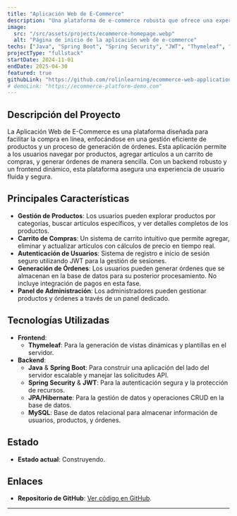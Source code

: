 ```yaml
---
title: "Aplicación Web de E-Commerce"
description: "Una plataforma de e-commerce robusta que ofrece una experiencia de compra en línea fluida, con gestión de productos, carrito de compras, y generación de órdenes."
image:
  src: "/src/assets/projects/ecommerce-homepage.webp"
  alt: "Página de inicio de la aplicación web de e-commerce"
techs: ["Java", "Spring Boot", "Spring Security", "JWT", "Thymeleaf", "MySQL", "JPA/Hibernate"]
projectType: "fullstack"
startDate: 2024-11-01
endDate: 2025-04-30
featured: true
githubLink: "https://github.com/rolinlearning/ecommerce-web-application"
# demoLink: "https://ecommerce-platform-demo.com"
---
```


## Descripción del Proyecto

La Aplicación Web de E-Commerce es una plataforma diseñada para facilitar la compra en línea, enfocándose en una gestión eficiente de productos y un proceso de generación de órdenes. Esta aplicación permite a los usuarios navegar por productos, agregar artículos a un carrito de compras, y generar órdenes de manera sencilla. Con un backend robusto y un frontend dinámico, esta plataforma asegura una experiencia de usuario fluida y segura.

## Principales Características

- **Gestión de Productos**: Los usuarios pueden explorar productos por categorías, buscar artículos específicos, y ver detalles completos de los productos.
- **Carrito de Compras**: Un sistema de carrito intuitivo que permite agregar, eliminar y actualizar artículos con cálculos de precio en tiempo real.
- **Autenticación de Usuarios**: Sistema de registro e inicio de sesión seguro utilizando JWT para la gestión de sesiones.
- **Generación de Órdenes**: Los usuarios pueden generar órdenes que se almacenan en la base de datos para su posterior procesamiento. No incluye integración de pagos en esta fase.
- **Panel de Administración**: Los administradores pueden gestionar productos y órdenes a través de un panel dedicado.

## Tecnologías Utilizadas

- **Frontend**:
  - **Thymeleaf**: Para la generación de vistas dinámicas y plantillas en el servidor.
- **Backend**:
  - **Java** & **Spring Boot**: Para construir una aplicación del lado del servidor escalable y manejar las solicitudes API.
  - **Spring Security** & **JWT**: Para la autenticación segura y la protección de recursos.
  - **JPA/Hibernate**: Para la gestión de datos y operaciones CRUD en la base de datos.
  - **MySQL**: Base de datos relacional para almacenar información de usuarios, productos, y órdenes.

## Estado

- **Estado actual**: Construyendo.

## Enlaces

- **Repositorio de GitHub**: <a href="https://github.com/rolinlearning/ecommerce-web-application" target="_blank">Ver código en GitHub</a>.
---
